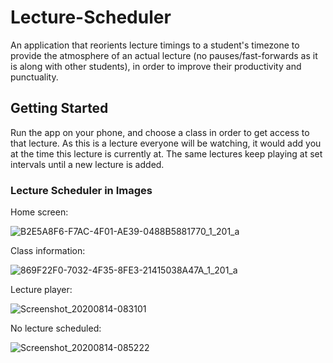 # Lecture-Scheduler
An application that reorients lecture timings to a student's timezone to provide the atmosphere of an actual lecture (no pauses/fast-forwards as it is along with other students), in order to improve their productivity and punctuality. 

## Getting Started
Run the app on your phone, and choose a class in order to get access to that lecture. As this is a lecture everyone will be watching, it would add you at the time this lecture is currently at. The same lectures keep playing at set intervals until a new lecture is added.

### Lecture Scheduler in Images
Home screen:

![B2E5A8F6-F7AC-4F01-AE39-0488B5881770_1_201_a](https://user-images.githubusercontent.com/55002654/90282388-e01c6880-de8b-11ea-8a22-e8577cd8a1f0.jpeg)

Class information:

![869F22F0-7032-4F35-8FE3-21415038A47A_1_201_a](https://user-images.githubusercontent.com/55002654/90282391-e3175900-de8b-11ea-864a-3ad4b1cc59a0.jpeg)

Lecture player:

![Screenshot_20200814-083101](https://user-images.githubusercontent.com/55002654/90282537-296cb800-de8c-11ea-9eb2-efd47070acf2.jpg)

No lecture scheduled:

![Screenshot_20200814-085222](https://user-images.githubusercontent.com/55002654/90282549-2d003f00-de8c-11ea-899e-3e9101be5f17.jpg)
